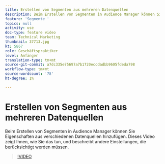 ```yaml
---
title: Erstellen von Segmenten aus mehreren Datenquellen
description: Beim Erstellen von Segmenten in Audience Manager können Sie Eigenschaften aus verschiedenen Datenquellen hinzufügen. Dieses Video zeigt Ihnen, wie Sie das tun, und beschreibt andere Einstellungen, die berücksichtigt werden müssen.
feature: 'Segmente '
topics: null
activity: use
doc-type: feature video
team: Technical Marketing
thumbnail: 37713.jpg
kt: 5867
role: Geschäftspraktiker
level: Anfänger
translation-type: tm+mt
source-git-commit: a7dc335e75697a7b1720eccdadbb9605fdeda798
workflow-type: tm+mt
source-wordcount: '78'
ht-degree: 1%

---
```



# Erstellen von Segmenten aus mehreren Datenquellen

Beim Erstellen von Segmenten in Audience Manager können Sie Eigenschaften aus verschiedenen Datenquellen hinzufügen. Dieses Video zeigt Ihnen, wie Sie das tun, und beschreibt andere Einstellungen, die berücksichtigt werden müssen.

>[!VIDEO](https://video.tv.adobe.com/v/37713/?quality=12&learn=on)
